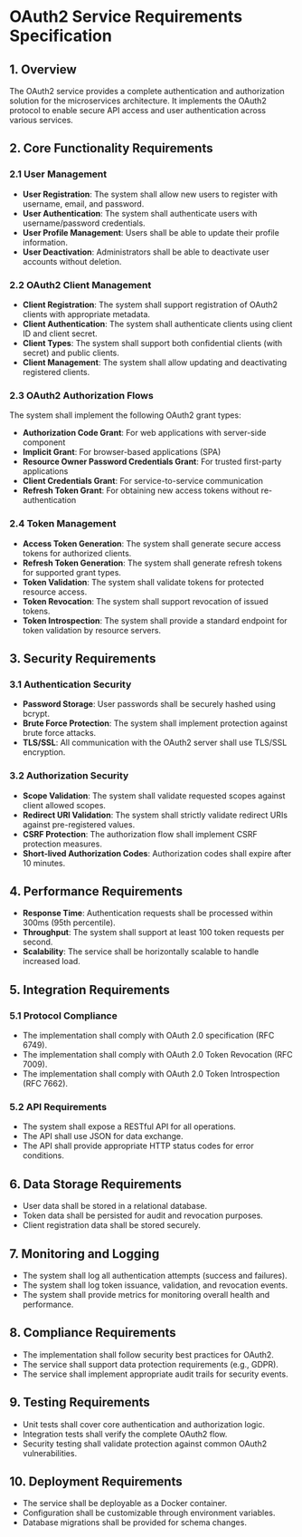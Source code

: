 # OAuth2 Service Requirements Specification

## 1. Overview

The OAuth2 service provides a complete authentication and authorization solution for the microservices architecture. It implements the OAuth2 protocol to enable secure API access and user authentication across various services.

## 2. Core Functionality Requirements

### 2.1 User Management

- **User Registration**: The system shall allow new users to register with username, email, and password.
- **User Authentication**: The system shall authenticate users with username/password credentials.
- **User Profile Management**: Users shall be able to update their profile information.
- **User Deactivation**: Administrators shall be able to deactivate user accounts without deletion.

### 2.2 OAuth2 Client Management

- **Client Registration**: The system shall support registration of OAuth2 clients with appropriate metadata.
- **Client Authentication**: The system shall authenticate clients using client ID and client secret.
- **Client Types**: The system shall support both confidential clients (with secret) and public clients.
- **Client Management**: The system shall allow updating and deactivating registered clients.

### 2.3 OAuth2 Authorization Flows

The system shall implement the following OAuth2 grant types:

- **Authorization Code Grant**: For web applications with server-side component
- **Implicit Grant**: For browser-based applications (SPA)
- **Resource Owner Password Credentials Grant**: For trusted first-party applications
- **Client Credentials Grant**: For service-to-service communication
- **Refresh Token Grant**: For obtaining new access tokens without re-authentication

### 2.4 Token Management

- **Access Token Generation**: The system shall generate secure access tokens for authorized clients.
- **Refresh Token Generation**: The system shall generate refresh tokens for supported grant types.
- **Token Validation**: The system shall validate tokens for protected resource access.
- **Token Revocation**: The system shall support revocation of issued tokens.
- **Token Introspection**: The system shall provide a standard endpoint for token validation by resource servers.

## 3. Security Requirements

### 3.1 Authentication Security

- **Password Storage**: User passwords shall be securely hashed using bcrypt.
- **Brute Force Protection**: The system shall implement protection against brute force attacks.
- **TLS/SSL**: All communication with the OAuth2 server shall use TLS/SSL encryption.

### 3.2 Authorization Security

- **Scope Validation**: The system shall validate requested scopes against client allowed scopes.
- **Redirect URI Validation**: The system shall strictly validate redirect URIs against pre-registered values.
- **CSRF Protection**: The authorization flow shall implement CSRF protection measures.
- **Short-lived Authorization Codes**: Authorization codes shall expire after 10 minutes.

## 4. Performance Requirements

- **Response Time**: Authentication requests shall be processed within 300ms (95th percentile).
- **Throughput**: The system shall support at least 100 token requests per second.
- **Scalability**: The service shall be horizontally scalable to handle increased load.

## 5. Integration Requirements

### 5.1 Protocol Compliance

- The implementation shall comply with OAuth 2.0 specification (RFC 6749).
- The implementation shall comply with OAuth 2.0 Token Revocation (RFC 7009).
- The implementation shall comply with OAuth 2.0 Token Introspection (RFC 7662).

### 5.2 API Requirements

- The system shall expose a RESTful API for all operations.
- The API shall use JSON for data exchange.
- The API shall provide appropriate HTTP status codes for error conditions.

## 6. Data Storage Requirements

- User data shall be stored in a relational database.
- Token data shall be persisted for audit and revocation purposes.
- Client registration data shall be stored securely.

## 7. Monitoring and Logging

- The system shall log all authentication attempts (success and failures).
- The system shall log token issuance, validation, and revocation events.
- The system shall provide metrics for monitoring overall health and performance.

## 8. Compliance Requirements

- The implementation shall follow security best practices for OAuth2.
- The service shall support data protection requirements (e.g., GDPR).
- The service shall implement appropriate audit trails for security events.

## 9. Testing Requirements

- Unit tests shall cover core authentication and authorization logic.
- Integration tests shall verify the complete OAuth2 flow.
- Security testing shall validate protection against common OAuth2 vulnerabilities.

## 10. Deployment Requirements

- The service shall be deployable as a Docker container.
- Configuration shall be customizable through environment variables.
- Database migrations shall be provided for schema changes.